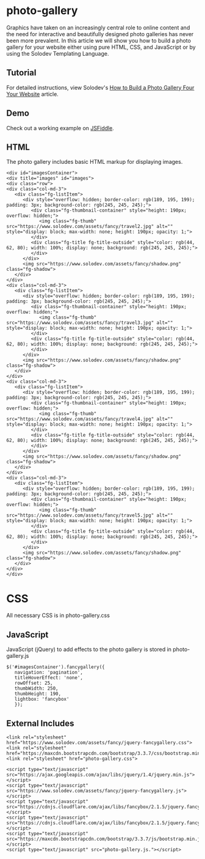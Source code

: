 # photo-gallery
Graphics have taken on an increasingly central role to online content and the need for interactive and beautifully designed photo galleries has never been more prevalent. In this article we will show you how to build a photo gallery for your website either using pure HTML, CSS, and JavaScript or by using the Solodev Templating Language.

## Tutorial

For detailed instructions, view Solodev's [How to Build a Photo Gallery Four Your Website](https://www.solodev.com/blog/web-design/code-examples/how-to-build-a-photo-gallery-for-your-website.stml) article.

## Demo

Check out a working example on [JSFiddle](https://jsfiddle.net/solodev/kmk2abtf/).

## HTML

The photo gallery includes basic HTML markup for displaying images.
```
<div id="imagesContainer">
<div title="images" id="images">
<div class="row">
<div class="col-md-3">
   <div class="fg-listItem">
      <div style="overflow: hidden; border-color: rgb(189, 195, 199); padding: 3px; background-color: rgb(245, 245, 245);">
         <div class="fg-thumbnail-container" style="height: 190px; overflow: hidden;">
            <img class="fg-thumb" src="https://www.solodev.com/assets/fancy/travel2.jpg" alt="" style="display: block; max-width: none; height: 190px; opacity: 1;">
         </div>
         <div class="fg-title fg-title-outside" style="color: rgb(44, 62, 80); width: 100%; display: none; background: rgb(245, 245, 245);">
         </div>
      </div>
      <img src="https://www.solodev.com/assets/fancy/shadow.png" class="fg-shadow">
   </div>
</div>
<div class="col-md-3">
   <div class="fg-listItem">
      <div style="overflow: hidden; border-color: rgb(189, 195, 199); padding: 3px; background-color: rgb(245, 245, 245);">
         <div class="fg-thumbnail-container" style="height: 190px; overflow: hidden;">
            <img class="fg-thumb" src="https://www.solodev.com/assets/fancy/travel3.jpg" alt="" style="display: block; max-width: none; height: 190px; opacity: 1;">
         </div>
         <div class="fg-title fg-title-outside" style="color: rgb(44, 62, 80); width: 100%; display: none; background: rgb(245, 245, 245);">
         </div>
      </div>
      <img src="https://www.solodev.com/assets/fancy/shadow.png" class="fg-shadow">
   </div>
</div>
<div class="col-md-3">
   <div class="fg-listItem">
      <div style="overflow: hidden; border-color: rgb(189, 195, 199); padding: 3px; background-color: rgb(245, 245, 245);">
         <div class="fg-thumbnail-container" style="height: 190px; overflow: hidden;">
            <img class="fg-thumb" src="https://www.solodev.com/assets/fancy/travel4.jpg" alt="" style="display: block; max-width: none; height: 190px; opacity: 1;">
         </div>
         <div class="fg-title fg-title-outside" style="color: rgb(44, 62, 80); width: 100%; display: none; background: rgb(245, 245, 245);">
         </div>
      </div>
      <img src="https://www.solodev.com/assets/fancy/shadow.png" class="fg-shadow">
   </div>
</div>
<div class="col-md-3">
   <div class="fg-listItem">
      <div style="overflow: hidden; border-color: rgb(189, 195, 199); padding: 3px; background-color: rgb(245, 245, 245);">
         <div class="fg-thumbnail-container" style="height: 190px; overflow: hidden;">
            <img class="fg-thumb" src="https://www.solodev.com/assets/fancy/travel5.jpg" alt="" style="display: block; max-width: none; height: 190px; opacity: 1;">
         </div>
         <div class="fg-title fg-title-outside" style="color: rgb(44, 62, 80); width: 100%; display: none; background: rgb(245, 245, 245);">
         </div>
      </div>
      <img src="https://www.solodev.com/assets/fancy/shadow.png" class="fg-shadow">
   </div>
</div>
</div>
```
# CSS

All necessary CSS is in photo-gallery.css

## JavaScript

JavaScript (jQuery) to add effects to the photo gallery is stored in photo-gallery.js
```
$('#imagesContainer').fancygallery({
   navigation: 'pagination', 
   titleHoverEffect: 'none', 
   rowOffset: 25, 
   thumbWidth: 250, 
   thumbHeight: 190, 
   lightbox: 'fancybox'
   });
```
## External Includes
```
<link rel="stylesheet" href="https://www.solodev.com/assets/fancy/jquery-fancygallery.css">
<link rel="stylesheet" href="https://maxcdn.bootstrapcdn.com/bootstrap/3.3.7/css/bootstrap.min.css">
<link rel="stylesheet" href="photo-gallery.css">

<script type="text/javascript" src="https://ajax.googleapis.com/ajax/libs/jquery/1.4/jquery.min.js"></script>
<script type="text/javascript" src="https://www.solodev.com/assets/fancy/jquery-fancygallery.js"></script>
<script type="text/javascript" src="https://cdnjs.cloudflare.com/ajax/libs/fancybox/2.1.5/jquery.fancybox.pack.js"></script>
<script type="text/javascript" src="https://cdnjs.cloudflare.com/ajax/libs/fancybox/2.1.5/jquery.fancybox.js"></script>
<script type="text/javascript" src="https://maxcdn.bootstrapcdn.com/bootstrap/3.3.7/js/bootstrap.min.js"></script>
<script type="text/javascript" src="photo-gallery.js."></script>
```
